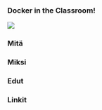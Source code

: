 ### Docker in the Classroom!


![](https://i.ytimg.com/vi/V9AbeALNVkk/hqdefault.jpg?custom=true&w=168&h=94&stc=true&jpg444=true&jpgq=90&sp=68&sigh=7jpShePcD35q99YMe788u-WNfMA)

[](https://www.youtube.com/watch?v=SRwrg0db_zY)


### Mitä 


### Miksi


### Edut


### Linkit

